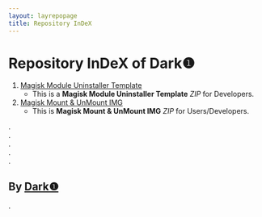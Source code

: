 ```yaml
---
layout: layrepopage
title: Repository InDeX
---
```

   
# Repository InDeX of Dark❶ #   
   
1. [Magisk Module Uninstaller Template](RepoPage/Magisk-Module-Uninstaller-Template "Magisk Module Uninstaller Template")   
    - This is a **Magisk Module Uninstaller Template** *ZIP* for Developers.  
2. [Magisk Mount & UnMount IMG](RepoPage/MagiskMountUnMountIMG "Magisk Mount & UnMount IMG")   
    - This is **Magisk Mount & UnMount IMG** *ZIP* for Users/Developers.  
   
.   
.    
.   
.   
.   
   
## By [Dark❶](https://github.com/dark-1 "Dark❶") ##   
   
.
